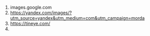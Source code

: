 1. images.google.com
2. https://yandex.com/images/?utm_source=yandex&utm_medium=com&utm_campaign=morda
3. https://tineye.com/
4. 
